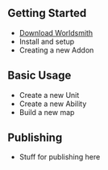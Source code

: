 ## Getting Started 
* [Download Worldsmith](/download.html)
* Install and setup
* Creating a new Addon

## Basic Usage 
* Create a new Unit
* Create a new Ability
* Build a new map

## Publishing 
* Stuff for publishing here
